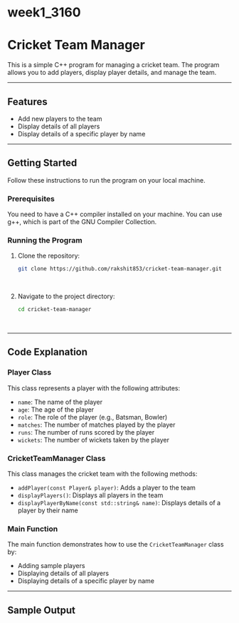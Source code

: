 # week1_3160
# Cricket Team Manager

This is a simple C++ program for managing a cricket team. The program allows you to add players, display player details, and manage the team.

<hr>

## Features

- Add new players to the team
- Display details of all players
- Display details of a specific player by name

<hr>

## Getting Started

Follow these instructions to run the program on your local machine.

### Prerequisites

You need to have a C++ compiler installed on your machine. You can use g++, which is part of the GNU Compiler Collection.

### Running the Program

1. Clone the repository:
    ```bash
    git clone https://github.com/rakshit853/cricket-team-manager.git
    ```
    <br>

2. Navigate to the project directory:
    ```bash
    cd cricket-team-manager
    ```
    <br>


<hr>

## Code Explanation

### Player Class

This class represents a player with the following attributes:
- `name`: The name of the player
- `age`: The age of the player
- `role`: The role of the player (e.g., Batsman, Bowler)
- `matches`: The number of matches played by the player
- `runs`: The number of runs scored by the player
- `wickets`: The number of wickets taken by the player

### CricketTeamManager Class

This class manages the cricket team with the following methods:
- `addPlayer(const Player& player)`: Adds a player to the team
- `displayPlayers()`: Displays all players in the team
- `displayPlayerByName(const std::string& name)`: Displays details of a player by their name

### Main Function

The main function demonstrates how to use the `CricketTeamManager` class by:
- Adding sample players
- Displaying details of all players
- Displaying details of a specific player by name

<hr>

## Sample Output

